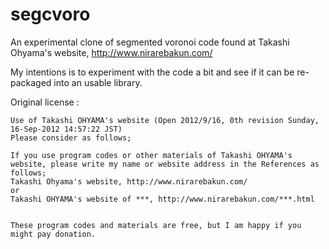 segcvoro
========

An experimental clone of segmented voronoi code found at Takashi Ohyama's website, http://www.nirarebakun.com/

My intentions is to experiment with the code a bit and see if it can be re-packaged into an usable library.

Original license :

    Use of Takashi OHYAMA's website (Open 2012/9/16, 0th revision Sunday, 16-Sep-2012 14:57:22 JST)
    Please consider as follows;
    
    If you use program codes or other materials of Takashi OHYAMA's website, please write my name or website address in the References as follows;
    Takashi Ohyama's website, http://www.nirarebakun.com/
    or
    Takashi OHYAMA's website of ***, http://www.nirarebakun.com/***.html
    
    
    These program codes and materials are free, but I am happy if you might pay donation. 
